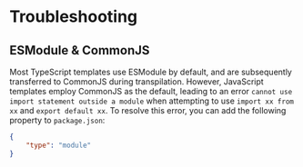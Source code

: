 # Troubleshooting

## ESModule & CommonJS

Most TypeScript templates use ESModule by default, and are subsequently transferred to CommonJS during transpilation. However, JavaScript templates employ CommonJS as the default, leading to an error `cannot use import statement outside a module` when attempting to use `import xx from xx` and `export default xx`. To resolve this error, you can add the following property to `package.json`:

```json
{
	"type": "module"
}
```
